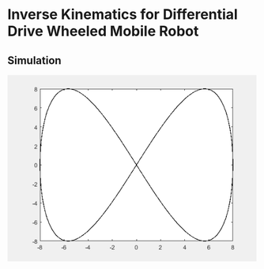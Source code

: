 # Inverse Kinematics for Differential Drive Wheeled Mobile Robot
## Simulation 
![Tracking](figures/output.gif)
